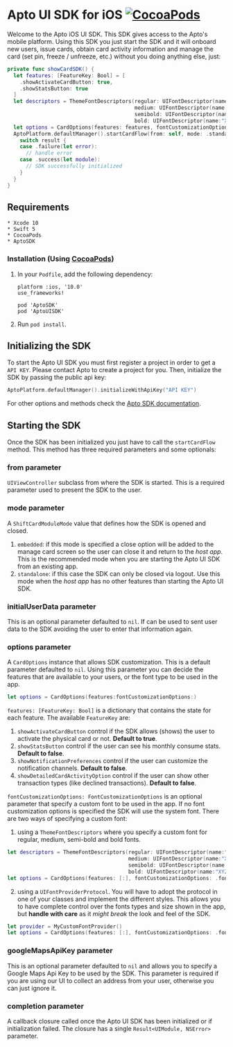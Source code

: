 # Apto UI SDK for iOS [![CocoaPods](https://img.shields.io/cocoapods/v/AptoUISDK.svg?style=plastic)](https://cocoapods.org/pods/AptoUISDK)

Welcome to the Apto iOS UI SDK. This SDK gives access to the Apto's mobile platform. Using this SDK you just start the SDK and it will onboard new users, issue cards, obtain card activity information and manage the card (set pin, freeze / unfreeze, etc.) without you doing anything else, just:

```swift
private func showCardSDK() {
  let features: [FeatureKey: Bool] = [
    .showActivateCardButton: true,
    .showStatsButton: true
  ]
  let descriptors = ThemeFontDescriptors(regular: UIFontDescriptor(name:"XYZ-Regular", size: 10),
                                         medium: UIFontDescriptor(name:"XYZ-Medium", size: 10),
                                         semibold: UIFontDescriptor(name:"XYZ-Semibold", size: 10),
                                         bold: UIFontDescriptor(name:"XYZ-Bold", size: 10))
  let options = CardOptions(features: features, fontCustomizationOptions: .fontDescriptors(descriptors))
  AptoPlatform.defaultManager().startCardFlow(from: self, mode: .standalone, options: options) { [weak self] result in
    switch result {
    case .failure(let error):
      // handle error
    case .success(let module):
      // SDK successfully initialized
    }
  }
}
```

## Requirements

    * Xcode 10
    * Swift 5
    * CocoaPods
    * AptoSDK

### Installation (Using [CocoaPods](https://cocoapods.org))

1. In your `Podfile`, add the following dependency:

    ```
    platform :ios, '10.0'
    use_frameworks!

    pod 'AptoSDK'
    pod 'AptoUISDK'
    ```

2. Run `pod install`.

## Initializing the SDK

To start the Apto UI SDK you must first register a project in order to get a `API KEY`. Please contact Apto to create a project for you. Then, initialize the SDK by passing the public api key:

```swift
AptoPlatform.defaultManager().initializeWithApiKey("API KEY")
```

For other options and methods check the [Apto SDK documentation](https://github.com/AptoPayments/apto-sdk-ios).

## Starting the SDK

Once the SDK has been initialized you just have to call the `startCardFlow` method. This method has three required parameters and some optionals:

### from parameter

`UIViewController` subclass from where the SDK is started. This is a required parameter used to present the SDK to the user.

### mode parameter

A `ShiftCardModuleMode` value that defines how the SDK is opened and closed.

1. `embedded`: if this mode is specified a close option will be added to the manage card screen so the user can close it and return to the _host app_. This is the recommended mode when you are starting the Apto UI SDK from an existing app.
2. `standalone`: if this case the SDK can only be closed via logout. Use this mode when the _host app_ has no other features than starting the Apto UI SDK.

### initialUserData parameter

This is an optional parameter defaulted to `nil`. If can be used to sent user data to the SDK avoiding the user to enter that information again.

### options parameter

A `CardOptions` instance that allows SDK customization. This is a default parameter defaulted to `nil`. Using this parameter you can decide the features that are available to your users, or the font type to be used in the app.

```swift
let options = CardOptions(features:fontCustomizationOptions:)
```

`features: [FeatureKey: Bool]` is a dictionary that contains the state for each feature. The available `FeatureKey` are:

1. `showActivateCardButton` control if the SDK allows (shows) the user to activate the physical card or not. **Default to true**.
2. `showStatsButton` control if the user can see his monthly consume stats. **Default to false**.
3. `showNotificationPreferences` control if the user can customize the notification channels. **Default to false**.
4. `showDetailedCardActivityOption` control if the user can show other transaction types (like declined transactions). **Default to false**.

`fontCustomizationOptions: FontCustomizationOptions` is an optional parameter that specify a custom font to be used in the app. If no font customization options is specified the SDK will use the system font. There are two ways of specifying a custom font:

1. using a `ThemeFontDescriptors` where you specify a custom font for regular, medium, semi-bold and bold fonts.

```swift
let descriptors = ThemeFontDescriptors(regular: UIFontDescriptor(name:"XYZ-Regular", size: 10),
                                       medium: UIFontDescriptor(name:"XYZ-Medium", size: 10),
                                       semibold: UIFontDescriptor(name:"XYZ-Semibold", size: 10),
                                       bold: UIFontDescriptor(name:"XYZ-Bold", size: 10))
let options = CardOptions(features: [:], fontCustomizationOptions: .fontDescriptors(descriptors))
```

2. using a `UIFontProviderProtocol`. You will have to adopt the protocol in one of your classes and implement the different styles. This allows you to have complete control over the fonts types and size shown in the app, but **handle with care** as it _might break_ the look and feel of the SDK.

```swift
let provider = MyCustomFontProvider()
let options = CardOptions(features: [:], fontCustomizationOptions: .fontProvider(provider))
```

### googleMapsApiKey parameter

This is an optional parameter defaulted to `nil` and allows you to specify a Google Maps Api Key to be used by the SDK. This parameter is required if you are using our UI to collect an address from your user, otherwise you can just ignore it.

### completion parameter

A callback closure called once the Apto UI SDK has been initialized or if initialization failed. The closure has a single `Result<UIModule, NSError>` parameter.

